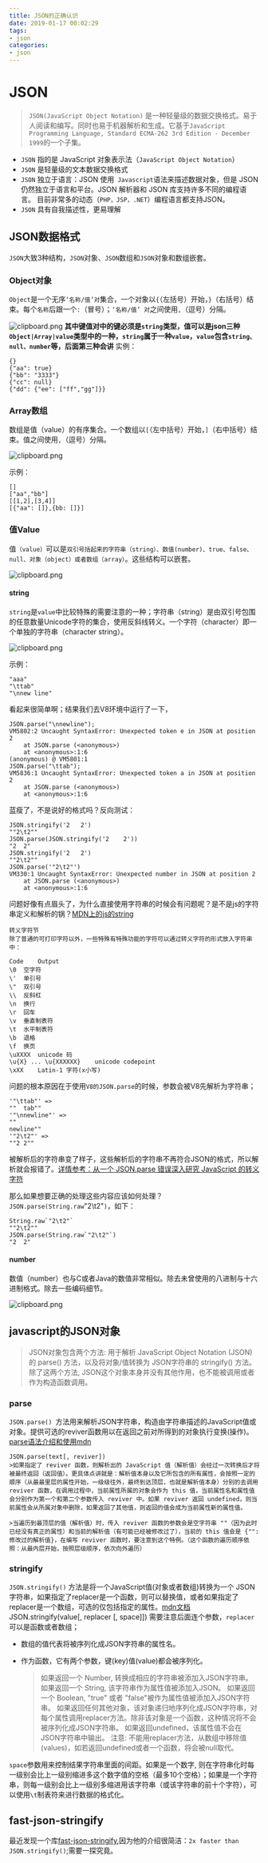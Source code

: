 ```yaml
---
title: JSON的正确认识
date: 2019-01-17 00:02:29
tags:
- json
categories: 
- json
---
```

# JSON
>`JSON(JavaScript Object Notation)` 是一种轻量级的数据交换格式。易于人阅读和编写。同时也易于机器解析和生成。它基于`JavaScript Programming Language, Standard ECMA-262 3rd Edition - December 1999`的一个子集。

* `JSON` 指的是 JavaScript 对象表示法（`JavaScript Object Notation`）
* `JSON` 是轻量级的文本数据交换格式
* `JSON` 独立于语言：JSON 使用` Javascript`语法来描述数据对象，但是 JSON 仍然独立于语言和平台。JSON 解析器和 JSON 库支持许多不同的编程语言。 目前非常多的动态（`PHP，JSP，.NET`）编程语言都支持JSON。
* `JSON` 具有自我描述性，更易理解

<!-- more -->

## JSON数据格式
`JSON`大致3种结构，`JSON`对象、`JSON`数组和`JSON`对象和数组嵌套。
### Object对象
`Object`是一个无序`‘名称/值’对`集合，一个对象以`{`（左括号）开始，`}`（右括号）结束。每个`名称`后跟一个`:`（冒号）；`‘名称/值’ 对`之间使用`,`（逗号）分隔。

![clipboard.png](http://json.org/object.gif)
**其中键值对中的键必须是`string`类型，值可以是json三种`Object|Array|value`类型中的一种，`string`属于一种`value`，`value`包含`string、null、number`等，后面第三种会讲**
实例：
````
{}
{"aa": true}
{"bb": "3333"}
{"cc": null}
{"dd": {"ee": ["ff","gg"]}}
````
### Array数组
数组是值（value）的有序集合。一个数组以`[`（左中括号）开始，`]`（右中括号）结束。值之间使用`,`（逗号）分隔。

![clipboard.png](https://json.org/array.gif)

示例：
````
[]
["aa","bb"]
[[1,2],[3,4]]
[{"aa": []},{bb: []}]
````
### 值Value
值`（value）`可以是`双引号括起来的字符串（string）、数值(number)、true、false、 null、对象（object）或者数组（array）`。这些结构可以嵌套。

![clipboard.png](https://json.org/value.gif)

#### string
`string`是`value`中比较特殊的需要注意的一种；字符串（string）是由双引号包围的任意数量Unicode字符的集合，使用反斜线转义。一个字符（character）即一个单独的字符串（character string）。

![clipboard.png](https://json.org/string.gif)

示例：
````
"aaa"
"\ttab"
"\nnew line"
````
看起来很简单啊；结果我们去V8环境中运行了一下，
````
JSON.parse("\nnewline");
VM5802:2 Uncaught SyntaxError: Unexpected token e in JSON at position 2
    at JSON.parse (<anonymous>)
    at <anonymous>:1:6
(anonymous) @ VM5801:1
JSON.parse("\ttab");
VM5836:1 Uncaught SyntaxError: Unexpected token a in JSON at position 2
    at JSON.parse (<anonymous>)
    at <anonymous>:1:6
````
蓝瘦了，不是说好的格式吗？反向测试：
````
JSON.stringify('2	2')
""2\t2""
JSON.parse(JSON.stringify('2	2'))
"2	2"
JSON.stringify('2	2')
""2\t2""
JSON.parse('"2\t2"')
VM330:1 Uncaught SyntaxError: Unexpected number in JSON at position 2
    at JSON.parse (<anonymous>)
    at <anonymous>:1:6
````
问题好像有点眉头了，为什么直接使用字符串的时候会有问题呢？是不是js的字符串定义和解析的锅？[MDN上的js的string](https://developer.mozilla.org/zh-CN/docs/Web/JavaScript/Reference/Global_Objects/String)
````
转义字符节
除了普通的可打印字符以外，一些特殊有特殊功能的字符可以通过转义字符的形式放入字符串中：

Code	Output
\0	空字符
\'	单引号
\"	双引号
\\	反斜杠
\n	换行
\r	回车
\v	垂直制表符
\t	水平制表符
\b	退格
\f	换页
\uXXXX	unicode 码
\u{X} ... \u{XXXXXX}	unicode codepoint 
\xXX	Latin-1 字符(x小写)
````
问题的根本原因在于使用`V8的JSON.parse`的时候，参数会被V8先解析为字符串；
````
'"\ttab"' =>
""	tab""
'"\nnewline"' =>
""
newline""
'"2\t2"' =>
""2	2""
````
被解析后的字符串变了样子，这些解析后的字符串不再符合JSON的格式，所以解析就会报错了。[详情参考：从一个 JSON.parse 错误深入研究 JavaScript 的转义字符](https://zhuanlan.zhihu.com/p/31030352)

那么如果想要正确的处理这些内容应该如何处理？`JSON.parse(String.raw`"2\t2"`)`，如下：
````
String.raw`"2\t2"`
""2\t2""
JSON.parse(String.raw`"2\t2"`)
"2	2"
````

#### number
数值（number）也与C或者Java的数值非常相似。除去未曾使用的八进制与十六进制格式。除去一些编码细节。

![clipboard.png](https://json.org/number.gif)


## javascript的JSON对象
>JSON对象包含两个方法: 用于解析 JavaScript Object Notation  (JSON) 的 parse() 方法，以及将对象/值转换为 JSON字符串的 stringify() 方法。除了这两个方法, JSON这个对象本身并没有其他作用，也不能被调用或者作为构造函数调用。
### parse
`JSON.parse() `方法用来解析JSON字符串，构造由字符串描述的JavaScript值或对象。提供可选的reviver函数用以在返回之前对所得到的对象执行变换(操作)。[parse语法介绍和使用mdn](https://developer.mozilla.org/zh-CN/docs/Web/JavaScript/Reference/Global_Objects/JSON/parse)

    JSON.parse(text[, reviver])
    >如果指定了 reviver 函数，则解析出的 JavaScript 值（解析值）会经过一次转换后才将被最终返回（返回值）。更具体点讲就是：解析值本身以及它所包含的所有属性，会按照一定的顺序（从最最里层的属性开始，一级级往外，最终到达顶层，也就是解析值本身）分别的去调用 reviver 函数，在调用过程中，当前属性所属的对象会作为 this 值，当前属性名和属性值会分别作为第一个和第二个参数传入 reviver 中。如果 reviver 返回 undefined，则当前属性会从所属对象中删除，如果返回了其他值，则返回的值会成为当前属性新的属性值。

    >当遍历到最顶层的值（解析值）时，传入 reviver 函数的参数会是空字符串 ""（因为此时已经没有真正的属性）和当前的解析值（有可能已经被修改过了），当前的 this 值会是 {"": 修改过的解析值}，在编写 reviver 函数时，要注意到这个特例。（这个函数的遍历顺序依照：从最内层开始，按照层级顺序，依次向外遍历）
### stringify
`JSON.stringify()` 方法是将一个JavaScript值(对象或者数组)转换为一个 JSON字符串，如果指定了replacer是一个函数，则可以替换值，或者如果指定了replacer是一个数组，可选的仅包括指定的属性。[mdn文档](https://developer.mozilla.org/zh-CN/docs/Web/JavaScript/Reference/Global_Objects/JSON/stringify)
    JSON.stringify(value[, replacer [, space]])
需要注意后面连个参数，`replacer`可以是函数或者数组；
* 数组的值代表将被序列化成JSON字符串的属性名。
* 作为函数，它有两个参数，键(key)值(value)都会被序列化。

    >如果返回一个 Number, 转换成相应的字符串被添加入JSON字符串。
    如果返回一个 String, 该字符串作为属性值被添加入JSON。
    如果返回一个 Boolean, "true" 或者 "false"被作为属性值被添加入JSON字符串。
    如果返回任何其他对象，该对象递归地序列化成JSON字符串，对每个属性调用replacer方法。除非该对象是一个函数，这种情况将不会被序列化成JSON字符串。
    如果返回undefined，该属性值不会在JSON字符串中输出。
注意: 不能用replacer方法，从数组中移除值(values)，如若返回undefined或者一个函数，将会被null取代。

`space`参数用来控制结果字符串里面的间距。如果是一个数字, 则在字符串化时每一级别会比上一级别缩进多这个数字值的空格（最多10个空格）；如果是一个字符串，则每一级别会比上一级别多缩进用该字符串（或该字符串的前十个字符），可以使用`\t`制表符来进行数据的格式化。

## fast-json-stringify
最近发现一个库[fast-json-stringify](https://github.com/fastify/fast-json-stringify),因为他的介绍很简洁：`2x faster than JSON.stringify()`;需要一探究竟。